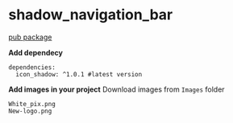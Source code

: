 # shadow_navigation_bar

[pub package](https://pub.dev/packages/icon_shadow)

**Add dependecy**
```
dependencies:
  icon_shadow: ^1.0.1 #latest version
  ```

**Add images in your project**
Download images from ```Images``` folder
```
White_pix.png
New-logo.png
```
